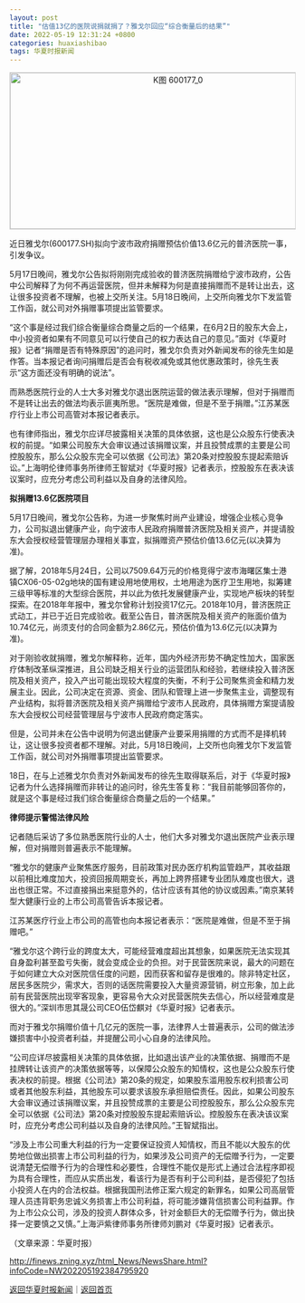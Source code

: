 ```yaml
---
layout: post
title: "估值13亿的医院说捐就捐了？雅戈尔回应“综合衡量后的结果”"
date: 2022-05-19 12:31:24 +0800
categories: huaxiashibao
tags: 华夏时报新闻
---
```

<!-- EM_StockImg_Start --><p style="text-align:center;"><a href="http://quote.eastmoney.com/unify/r/1.600177" data-code="600177|1|1" data-code2="600177|1|2|" class="EmImageRemark" target="_blank"><img src="https://webquoteklinepic.eastmoney.com/GetPic.aspx?nid=1.600177&imageType=k&token=28dfeb41d35cc81d84b4664d7c23c49f&at=1" border="0" alt="K图 600177_0" data-code="K 600177|1|1" data-code2="K 600177|1|2|" style="border:#d1d1d1 1px solid;" width="578" height="276" /></a></p><!-- EM_StockImg_End --> <p>近日雅戈尔(600177.SH)拟向宁波市政府捐赠预估价值13.6亿元的普济医院一事，引发争议。</p>
 <p>5月17日晚间，雅戈尔公告拟将刚刚完成验收的普济医院捐赠给宁波市政府，公告中公司解释了为何不再运营医院，但并未解释为何是直接捐赠而不是转让出去，这让很多投资者不理解，也被上交所关注。5月18日晚间，上交所向雅戈尔下发监管工作函，就公司对外捐赠事项提出监管要求。</p>
 <p>“这个事是经过我们综合衡量综合商量之后的一个结果，在6月2日的股东大会上，中小投资者如果有不同意见可以行使自己的权力表达自己的意见。”面对《华夏时报》记者“捐赠是否有特殊原因”的追问时，雅戈尔负责对外新闻发布的徐先生如是作答。当本报记者询问捐赠后是否会有税收减免或其他优惠政策时，徐先生表示“这方面还没有明确的说法”。</p>
 <p>而熟悉医院行业的人士大多对雅戈尔退出医院运营的做法表示理解，但对于捐赠而不是转让出去的做法均表示匪夷所思。“医院是难做，但是不至于捐赠。”江苏某医疗行业上市公司高管对本报记者表示。</p>
 <p>也有律师指出，雅戈尔应详尽披露相关决策的具体依据，这也是公众股东行使表决权的前提。“如果公司股东大会审议通过该捐赠议案，并且投赞成票的主要是公司控股股东，那么公众股东完全可以依据《公司法》第20条对控股股东提起索赔诉讼。”上海明伦律师事务所律师王智斌对《华夏时报》记者表示，控股股东在表决该议案时，应充分考虑公司利益以及自身的法律风险。</p>
 <p><strong>拟捐赠13.6亿医院项目</strong></p>
 <p>5月17日晚间，雅戈尔公告称，为进一步聚焦时尚产业建设，增强企业核心竞争力，公司拟退出健康产业，向宁波市人民政府捐赠普济医院及相关资产，并提请股东大会授权经营管理层办理相关事宜，拟捐赠资产预估价值13.6亿元(以决算为准)。</p>
 <p>据了解，2018年5月24日，公司以7509.64万元的价格竞得宁波市海曙区集士港镇CX06-05-02g地块的国有建设用地使用权，土地用途为医疗卫生用地，拟筹建三级甲等标准的大型综合医院，并以此为依托发展健康产业，实现地产板块的转型探索。在2018年年报中，雅戈尔曾称计划投资17亿元。2018年10月，普济医院正式动工，并已于近日完成验收。截至公告日，普济医院及相关资产的账面价值为10.74亿元，尚须支付的合同金额为2.86亿元，预估价值为13.6亿元(以决算为准)。</p>
 <p>对于刚验收就捐赠，雅戈尔解释称，近年，国内外经济形势不确定性加大，国家医疗体制改革纵深推进，且公司缺乏相关行业的运营团队和经验，若继续投入普济医院及相关资产，投入产出可能出现较大程度的失衡，不利于公司聚焦资金和精力发展主业。因此，公司决定在资源、资金、团队和管理上进一步聚焦主业，调整现有产业结构，拟将普济医院及相关资产捐赠给宁波市人民政府，具体捐赠方案提请股东大会授权公司经营管理层与宁波市人民政府商定落实。</p>
 <p>但是，公司并未在公告中说明为何退出健康产业要采用捐赠的方式而不是择机转让，这让很多投资者都不理解。对此，5月18日晚间，上交所也向雅戈尔下发监管工作函，就公司对外捐赠事项提出监管要求。</p>
 <p>18日，在与上述雅戈尔负责对外新闻发布的徐先生取得联系后，对于《华夏时报》记者为什么选择捐赠而非转让的追问时，徐先生答复称：“我目前能够回答你的，就是这个事是经过我们综合衡量综合商量之后的一个结果。”</p>
 <p><strong>律师提示警惕法律风险</strong></p>
 <p>记者随后采访了多位熟悉医院行业的人士，他们大多对雅戈尔退出医院产业表示理解，但对捐赠则普遍表示不能理解。</p>
 <p>“雅戈尔的健康产业聚焦医疗服务，目前政策对民办医疗机构监管趋严，其收益跟以前相比难度加大，投资回报周期变长，再加上跨界搭建专业团队难度也很大，退出也很正常。不过直接捐出来挺意外的，估计应该有其他的协议或因素。”南京某转型大健康行业的上市公司高管告诉本报记者。</p>
 <p>江苏某医疗行业上市公司的高管也向本报记者表示：“医院是难做，但是不至于捐赠吧。”</p>
 <p>“雅戈尔这个跨行业的跨度太大，可能经营难度超出其想象，如果医院无法实现其自身盈利甚至盈亏失衡，就会变成企业的负担。对于民营医院来说，最大的问题在于如何建立大众对医院信任度的问题，因而获客和留存是很难的。除非特定社区，居民多医院少，需求大，否则的话医院需要投入大量资源营销，树立形象，加上此前有民营医院出现宰客现象，更容易令大众对民营医院失去信心，所以经营难度是很大的。”深圳市思其晟公司CEO伍岱麒对《华夏时报》记者表示。</p>
 <p>而对于雅戈尔捐赠价值十几亿元的医院一事，法律界人士普遍表示，公司的做法涉嫌损害中小投资者利益，并提醒公司小心自身的法律风险。</p>
 <p>“公司应详尽披露相关决策的具体依据，比如退出该产业的决策依据、捐赠而不是挂牌转让该资产的决策依据等等，以保障公众股东的知情权，这也是公众股东行使表决权的前提。根据《公司法》第20条的规定，如果股东滥用股东权利损害公司或者其他股东利益，其他股东可以要求该股东承担赔偿责任。因此，如果公司股东大会审议通过该捐赠议案，并且投赞成票的主要是公司控股股东，那么公众股东完全可以依据《公司法》第20条对控股股东提起索赔诉讼。控股股东在表决该议案时，应充分考虑公司利益以及自身的法律风险。”王智斌指出。</p>
 <p>“涉及上市公司重大利益的行为一定要保证投资人知情权，而且不能以大股东的优势地位做出损害上市公司利益的行为，如果涉及公司资产的无偿赠予行为，一定要说清楚无偿赠予行为的合理性和必要性，合理性不能仅是形式上通过合法程序即视为具有合理性，而应从实质出发，看该行为是否有利于公司利益，是否侵犯了包括小投资人在内的合法权益。根据我国刑法修正案六规定的新罪名，如果公司高层管理人员违背职务忠诚义务损害上市公司利益，将可能涉嫌背信损害公司利益罪。作为上市公众公司，涉及的投资人群体众多，针对金额巨大的无偿赠予行为，做出抉择一定要慎之又慎。”上海沪紫律师事务所律师刘鹏对《华夏时报》记者表示。</p><p class="em_media">（文章来源：华夏时报）</p>

<http://finews.zning.xyz/html_News/NewsShare.html?infoCode=NW202205192384795920>

[返回华夏时报新闻](//finews.withounder.com/category/huaxiashibao.html)｜[返回首页](//finews.withounder.com/)
